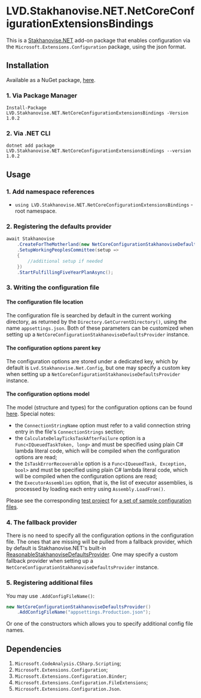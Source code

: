﻿# LVD.Stakhanovise.NET.NetCoreConfigurationExtensionsBindings

This is a [Stakhanovise.NET](https://github.com/alexboia/Stakhanovise.NET) add-on package that enables configuration via the `Microsoft.Extensions.Configuration` package, using the json format.

## Installation

Available as a NuGet package, [here](https://www.nuget.org/packages/LVD.Stakhanovise.NET.NetCoreConfigurationExtensionsBindings/).

### 1. Via Package Manager

`Install-Package LVD.Stakhanovise.NET.NetCoreConfigurationExtensionsBindings -Version 1.0.2`

### 2. Via .NET CLI
`dotnet add package LVD.Stakhanovise.NET.NetCoreConfigurationExtensionsBindings --version 1.0.2`

## Usage

### 1. Add namespace references

- `using LVD.Stakhanovise.NET.NetCoreConfigurationExtensionsBindings` - root namespace.

### 2. Registering the defaults provider

```csharp
await Stakhanovise
	.CreateForTheMotherland(new NetCoreConfigurationStakhanoviseDefaultsProvider())
	.SetupWorkingPeoplesCommittee(setup => 
	{
		//additional setup if needed
	})
	.StartFulfillingFiveYearPlanAsync();
```

### 3. Writing the configuration file

#### The configuration file location

The configuration file is searched by default in the current working directory, as returned by the `Directory.GetCurrentDirectory()`, using the name `appsettings.json`. 
Both of these parameters can be customized when setting up a `NetCoreConfigurationStakhanoviseDefaultsProvider` instance.

#### The configuration options parent key

The configuration options are stored under a dedicated key, which by default is `Lvd.Stakhanovise.Net.Config`, but one may specify a custom key when setting up a `NetCoreConfigurationStakhanoviseDefaultsProvider` instance.

#### The configuration options model

The model (structure and types) for the configuration options can be found [here](https://github.com/alexboia/Stakhanovise.NET/blob/master/LVD.Stakhanovise.NET.NetCoreConfigurationExtensionsBindings/StakhanoviseSetupDefaultsConfig.cs).
Special notes:

- the `ConnectionStringName` option must refer to a valid connection string entry in the file's `ConnectionStrings` section;
- the `CalculateDelayTicksTaskAfterFailure` option is a `Func<IQueuedTaskToken, long>` and must be specified using plain C# lambda literal code, which will be compiled when the configuration options are read;
- the `IsTaskErrorRecoverable` option is a `Func<IQueuedTask, Exception, bool>` and must be specified using plain C# lambda literal code, which will be compiled when the configuration options are read;
- the `ExecutorAssemblies` option, that is, the list of executor assemblies, is processed by loading each entry using `Assembly.LoadFrom()`.

Please see the corresponding [test project](https://github.com/alexboia/Stakhanovise.NET/tree/master/LVD.Stakhanovise.NET.NetCoreConfigurationExtensionsBindings.Tests) for [a set of sample configuration files](https://github.com/alexboia/Stakhanovise.NET/tree/master/LVD.Stakhanovise.NET.NetCoreConfigurationExtensionsBindings.Tests/TestData).

### 4. The fallback provider

There is no need to specify all the configuration options in the configuration file. 
The ones that are missing will be pulled from a fallback provider, which by default is Stakhanovise.NET's built-in [ReasonableStakhanoviseDefaultsProvider](https://github.com/alexboia/Stakhanovise.NET/blob/master/LVD.Stakhanovise.NET/Setup/ReasonableStakhanoviseDefaultsProvider.cs).
One may specify a custom fallback provider when setting up a `NetCoreConfigurationStakhanoviseDefaultsProvider` instance.

### 5. Registering additional files

You may use `.AddConfigFileName()`:

```csharp
new NetCoreConfigurationStakhanoviseDefaultsProvider()
	.AddConfigFileName("appsettings.Production.json");
```

Or one of the constructors which allows you to specify additional config file names.

## Dependencies

1. `Microsoft.CodeAnalysis.CSharp.Scripting`;
2. `Microsoft.Extensions.Configuration`;
3. `Microsoft.Extensions.Configuration.Binder`;
4. `Microsoft.Extensions.Configuration.FileExtensions`;
5. `Microsoft.Extensions.Configuration.Json`.